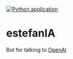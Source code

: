[![Python application](https://github.com/morenod/estefanIA/actions/workflows/python.yml/badge.svg?branch=main)](https://github.com/morenod/estefanIA/actions/workflows/python.yml)

# estefanIA
Bot for talking to [OpenAI](https://openai.com/)
